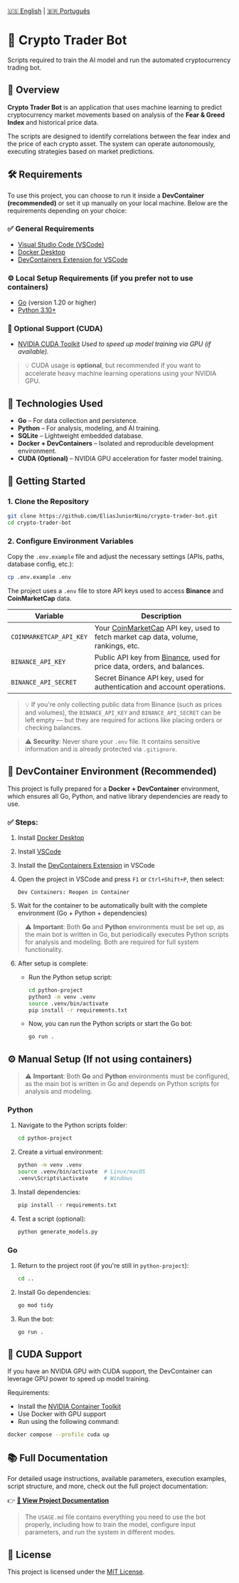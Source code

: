 [🇺🇸 English](README.md) | [🇧🇷 Português](docs/pt-BR/README.md)

# 🚀 Crypto Trader Bot

Scripts required to train the AI model and run the automated cryptocurrency trading bot.

## 📌 Overview

**Crypto Trader Bot** is an application that uses machine learning to predict cryptocurrency market movements based on analysis of the **Fear & Greed Index** and historical price data.

The scripts are designed to identify correlations between the fear index and the price of each crypto asset. The system can operate autonomously, executing strategies based on market predictions.

## 🛠️ Requirements

To use this project, you can choose to run it inside a **DevContainer (recommended)** or set it up manually on your local machine. Below are the requirements depending on your choice:

### ✅ General Requirements

* [Visual Studio Code (VSCode)](https://code.visualstudio.com/)
* [Docker Desktop](https://www.docker.com/products/docker-desktop)
* [DevContainers Extension for VSCode](https://marketplace.visualstudio.com/items?itemName=ms-vscode-remote.remote-containers)

### ⚙️ Local Setup Requirements (if you prefer not to use containers)

* [Go](https://golang.org/dl/) (version 1.20 or higher)
* [Python 3.10+](https://www.python.org/)

### 🚀 Optional Support (CUDA)

* [NVIDIA CUDA Toolkit](https://developer.nvidia.com/cuda-downloads)
  *Used to speed up model training via GPU (if available).*

> 💡 CUDA usage is **optional**, but recommended if you want to accelerate heavy machine learning operations using your NVIDIA GPU.

## 🧪 Technologies Used

* **Go** – For data collection and persistence.
* **Python** – For analysis, modeling, and AI training.
* **SQLite** – Lightweight embedded database.
* **Docker + DevContainers** – Isolated and reproducible development environment.
* **CUDA (Optional)** – NVIDIA GPU acceleration for faster model training.

## 🚀 Getting Started

### 1. Clone the Repository

```bash
git clone https://github.com/EliasJuniorNino/crypto-trader-bot.git
cd crypto-trader-bot
```

### 2. Configure Environment Variables

Copy the `.env.example` file and adjust the necessary settings (APIs, paths, database config, etc.):

```bash
cp .env.example .env
```

The project uses a `.env` file to store API keys used to access **Binance** and **CoinMarketCap** data.

| Variable                | Description                                                                                                                    |
| ----------------------- | ------------------------------------------------------------------------------------------------------------------------------ |
| `COINMARKETCAP_API_KEY` | Your [CoinMarketCap](https://coinmarketcap.com/api/) API key, used to fetch market cap data, volume, rankings, etc.            |
| `BINANCE_API_KEY`       | Public API key from [Binance](https://www.binance.com/en/support/faq/360002502072), used for price data, orders, and balances. |
| `BINANCE_API_SECRET`    | Secret Binance API key, used for authentication and account operations.                                                        |

> 💡 If you're only collecting public data from Binance (such as prices and volumes), the `BINANCE_API_KEY` and `BINANCE_API_SECRET` can be left empty — but they are required for actions like placing orders or checking balances.

> ⚠️ **Security**: Never share your `.env` file. It contains sensitive information and is already protected via `.gitignore`.

## 🐳 DevContainer Environment (Recommended)

This project is fully prepared for a **Docker + DevContainer** environment, which ensures all Go, Python, and native library dependencies are ready to use.

### ✅ Steps:

1. Install [Docker Desktop](https://www.docker.com/products/docker-desktop)

2. Install [VSCode](https://code.visualstudio.com/)

3. Install the [DevContainers Extension](https://marketplace.visualstudio.com/items?itemName=ms-vscode-remote.remote-containers) in VSCode

4. Open the project in VSCode and press `F1` or `Ctrl+Shift+P`, then select:

   ```
   Dev Containers: Reopen in Container
   ```

5. Wait for the container to be automatically built with the complete environment (Go + Python + dependencies)

> ⚠️ **Important**: Both **Go** and **Python** environments must be set up, as the main bot is written in Go, but periodically executes Python scripts for analysis and modeling. Both are required for full system functionality.

6. After setup is complete:

   * Run the Python setup script:

     ```bash
     cd python-project
     python3 -m venv .venv
     source .venv/bin/activate
     pip install -r requirements.txt
     ```

   * Now, you can run the Python scripts or start the Go bot:

     ```bash
     go run .
     ```

## ⚙️ Manual Setup (If not using containers)

> ⚠️ **Important**: Both **Go** and **Python** environments must be configured, as the main bot is written in Go and depends on Python scripts for analysis and modeling.

### Python

1. Navigate to the Python scripts folder:

   ```bash
   cd python-project
   ```

2. Create a virtual environment:

   ```bash
   python -m venv .venv
   source .venv/bin/activate  # Linux/macOS
   .venv\Scripts\activate     # Windows
   ```

3. Install dependencies:

   ```bash
   pip install -r requirements.txt
   ```

4. Test a script (optional):

   ```bash
   python generate_models.py
   ```

### Go

1. Return to the project root (if you're still in `python-project`):

   ```bash
   cd ..
   ```

2. Install Go dependencies:

   ```bash
   go mod tidy
   ```

3. Run the bot:

   ```bash
   go run .
   ```

## 🎁 CUDA Support

If you have an NVIDIA GPU with CUDA support, the DevContainer can leverage GPU power to speed up model training.

Requirements:

* Install the [NVIDIA Container Toolkit](https://docs.nvidia.com/datacenter/cloud-native/container-toolkit/install-guide.html)
* Use Docker with GPU support
* Run using the following command:

```bash
docker compose --profile cuda up
```

## 📚 Full Documentation

For detailed usage instructions, available parameters, execution examples, script structure, and more, check out the full project documentation:

👉 **[📖 View Project Documentation](./docs/en/USAGE.md)**

> The `USAGE.md` file contains everything you need to use the bot properly, including how to train the model, configure input parameters, and run the system in different modes.

## 📄 License

This project is licensed under the [MIT License](LICENSE).
